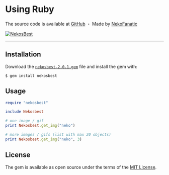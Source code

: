 # Using Ruby


The source code is available at [GitHub](https://github.com/NekoFanatic/nekos-best.rb) ・ Made by [NekoFanatic](https://github.com/NekoFanatic)

[![NekosBest](https://img.shields.io/github/stars/NekoFanatic/nekos-best.rb?color=yellow&label=Stars&logo=github&style=flat-square)](github.com/NekoFanatic/nekos-best.rb)

---

## Installation

Download the [`nekosbest-2.0.1.gem`](https://github.com/NekoFanatic/nekos-best.rb/blob/master/nekosbest-2.0.1.gem) file and install the gem with:

    $ gem install nekosbest

## Usage

```ruby
require "nekosbest"

include Nekosbest

# one image / gif 
print Nekosbest.get_img("neko")

# more images / gifs (list with max 20 objects)
print Nekosbest.get_img("neko", 3)
```

## License

The gem is available as open source under the terms of the [MIT License](https://opensource.org/licenses/MIT).
